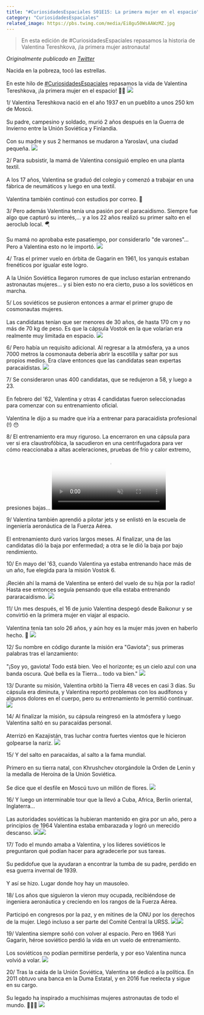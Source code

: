 ```yaml
---
title: "#CuriosidadesEspaciales S01E15: La primera mujer en el espacio"
category: "CuriosidadesEspaciales"
related_image: https://pbs.twimg.com/media/Ei8gu50WsAAWzMZ.jpg
---
```

> En esta edición de #CuriosidadesEspaciales repasamos la historia de Valentina Tereshkova, ¡la primera mujer astronauta!

*Originalmente publicado en [Twitter](https://twitter.com/guidodecaso/status/1310302014040145926)*

<div class="card-tweets" dir="auto">
    <p>Nacida en la pobreza, tocó las estrellas.<br />
<br />
En este hilo de <a class="entity-hashtag" href="/hashtag/CuriosidadesEspaciales">#CuriosidadesEspaciales</a> repasamos la vida de Valentina Tereshkova, ¡la primera mujer en el espacio! 👩‍🚀 <span class="entity-image"><a href="https://pbs.twimg.com/media/Ei8gu50WsAAWzMZ.jpg" target="_blank"><img src="https://pbs.twimg.com/media/Ei8gu50WsAAWzMZ.jpg"></a></span></p>
    <p><span class="nop nop-start">1/ </span> Valentina Tereshkova nació en el año 1937 en un pueblito a unos 250 km de Moscú. <br />
<br />
Su padre, campesino y soldado, murió 2 años después en la Guerra de Invierno entre la Unión Soviética y Finlandia.<br />
<br />
Con su madre y sus 2 hermanos se mudaron a Yaroslavl, una ciudad pequeña. <span class="entity-image"><a href="https://pbs.twimg.com/media/Ei8gvc9WkAMcNnp.jpg" target="_blank"><img src="https://pbs.twimg.com/media/Ei8gvc9WkAMcNnp.jpg"></a></span></p>
    <p><span class="nop nop-start">2/ </span> Para subsistir, la mamá de Valentina consiguió empleo en una planta textil. <br />
<br />
A los 17 años, Valentina se graduó del colegio y comenzó a trabajar en una fábrica de neumáticos y luego en una textil.<br />
<br />
Valentina también continuó con estudios por correo. 💪</p>
    <p><span class="nop nop-start">3/ </span> Pero además Valentina tenía una pasión por el paracaidismo. Siempre fue algo que capturó su interés,... y a los 22 años realizó su primer salto en el aeroclub local. 🪂<br />
<br />
Su mamá no aprobaba este pasatiempo, por considerarlo "de varones"... Pero a Valentina esto no le importó. <span class="entity-image"><a href="https://pbs.twimg.com/media/Ei8gwETWsAECb46.png" target="_blank"><img src="https://pbs.twimg.com/media/Ei8gwETWsAECb46.png"></a></span></p>
    <p><span class="nop nop-start">4/ </span> Tras el primer vuelo en órbita de Gagarin en 1961, los yanquis estaban frenéticos por igualar este logro.<br />
<br />
A la Unión Soviética llegaron rumores de que incluso estarían entrenando astronautas mujeres... y si bien esto no era cierto, puso a los soviéticos en marcha.</p>
    <p><span class="nop nop-start">5/ </span> Los soviéticos se pusieron entonces a armar el primer grupo de cosmonautas mujeres. <br />
<br />
Las candidatas tenían que ser menores de 30 años, de hasta 170 cm y no más de 70 kg de peso. Es que la cápsula Vostok en la que volarían era realmente muy limitada en espacio. <span class="entity-image"><a href="https://pbs.twimg.com/media/Ei8gwv-XgAYVAYo.png" target="_blank"><img src="https://pbs.twimg.com/media/Ei8gwv-XgAYVAYo.png"></a></span></p>
    <p><span class="nop nop-start">6/ </span> Pero había un requisito adicional. Al regresar a la atmósfera, ya a unos 7000 metros la cosmonauta debería abrir la escotilla y saltar por sus propios medios. Era clave entonces que las candidatas sean expertas paracaidistas. <span class="entity-image"><a href="https://pbs.twimg.com/media/Ei8gxcDXcAstTOp.jpg" target="_blank"><img src="https://pbs.twimg.com/media/Ei8gxcDXcAstTOp.jpg"></a></span></p>
    <p><span class="nop nop-start">7/ </span> Se consideraron unas 400 candidatas, que se redujeron a 58, y luego a 23.<br />
<br />
En febrero del '62, Valentina y otras 4 candidatas fueron seleccionadas para comenzar con su entrenamiento oficial.<br />
<br />
Valentina le dijo a su madre que iría a entrenar para paracaidista profesional (!) 😯</p>
    <p><span class="nop nop-start">8/ </span> El entrenamiento era muy riguroso. La encerraron en una cápsula para ver si era claustrofóbica, la sacudieron en una centrifugadora para ver cómo reaccionaba a altas aceleraciones, pruebas de frío y calor extremo, presiones bajas... <span class="entity-video-gif"><video autoplay muted loop controls poster="https://pbs.twimg.com/tweet_video_thumb/Ei8gyA1WAAAJFSc.jpg"><source src="https://video.twimg.com/tweet_video/Ei8gyA1WAAAJFSc.mp4" type="video/mp4"><img alt="Go Around Space Science GIF..." src="https://pbs.twimg.com/tweet_video_thumb/Ei8gyA1WAAAJFSc.jpg"></video></span></p>
    <p><span class="nop nop-start">9/ </span> Valentina también aprendió a pilotar jets y se enlistó en la escuela de ingeniería aeronáutica de la Fuerza Aérea.<br />
<br />
El entrenamiento duró varios largos meses. Al finalizar, una de las candidatas dió la baja por enfermedad; a otra se le dió la baja por bajo rendimiento.</p>
    <p><span class="nop nop-start">10/ </span> En mayo del '63, cuando Valentina ya estaba entrenando hace más de un año, fue elegida para la misión Vostok 6.<br />
<br />
¡Recién ahí la mamá de Valentina se enteró del vuelo de su hija por la radio! Hasta ese entonces seguía pensando que ella estaba entrenando pararacaidismo. <span class="entity-image"><a href="https://pbs.twimg.com/media/Ei8gyy1WsAEBUtj.png" target="_blank"><img src="https://pbs.twimg.com/media/Ei8gyy1WsAEBUtj.png"></a></span></p>
    <p><span class="nop nop-start">11/ </span> Un mes después, el 16 de junio Valentina despegó desde Baikonur y se convirtió en la primera mujer en viajar al espacio.<br />
<br />
Valentina tenía tan solo 26 años, y aún hoy es la mujer más joven en haberlo hecho. 🚀 <span class="entity-image"><a href="https://pbs.twimg.com/media/Ei8gzXvXYAQi3Xw.jpg" target="_blank"><img src="https://pbs.twimg.com/media/Ei8gzXvXYAQi3Xw.jpg"></a></span></p>
    <p><span class="nop nop-start">12/ </span> Su nombre en código durante la misión era "Gaviota"; sus primeras palabras tras el lanzamiento:<br />
<br />
"¡Soy yo, gaviota! Todo está bien. Veo el horizonte; es un cielo azul con una banda oscura. Qué bella es la Tierra... todo va bien." <span class="entity-image"><a href="https://pbs.twimg.com/media/Ei8g0XDWoAAKLau.png" target="_blank"><img src="https://pbs.twimg.com/media/Ei8g0XDWoAAKLau.png"></a></span></p>
    <p><span class="nop nop-start">13/ </span> Durante su misión, Valentina orbitó la Tierra 48 veces en casi 3 días. Su cápsula era diminuta, y Valentina reportó problemas con los audífonos y algunos dolores en el cuerpo, pero su entrenamiento le permitió continuar. <span class="entity-image"><a href="https://pbs.twimg.com/media/Ei8g1mIXYAIvIRM.png" target="_blank"><img src="https://pbs.twimg.com/media/Ei8g1mIXYAIvIRM.png"></a></span></p>
    <p><span class="nop nop-start">14/ </span> Al finalizar la misión, su cápsula reingresó en la atmósfera y luego Valentina saltó en su paracaídas personal. <br />
<br />
Aterrizó en Kazajistán, tras luchar contra fuertes vientos que le hicieron golpearse la nariz. <span class="entity-image"><a href="https://pbs.twimg.com/media/Ei8g2G1WsAUNyfl.jpg" target="_blank"><img src="https://pbs.twimg.com/media/Ei8g2G1WsAUNyfl.jpg"></a></span></p>
    <p><span class="nop nop-start">15/ </span> Y del salto en paracaídas, al salto a la fama mundial. <br />
<br />
Primero en su tierra natal, con Khrushchev otorgándole la Orden de Lenin y la medalla de Heroína de la Unión Soviética.<br />
<br />
Se dice que el desfile en Moscú tuvo un millón de flores. <span class="entity-image"><a href="https://pbs.twimg.com/media/Ei8g2qPXYAAfVzP.jpg" target="_blank"><img src="https://pbs.twimg.com/media/Ei8g2qPXYAAfVzP.jpg"></a></span></p>
    <p><span class="nop nop-start">16/ </span> Y luego un interminable tour que la llevó a Cuba, Africa, Berlín oriental, Inglaterra...<br />
<br />
Las autoridades soviéticas la hubieran mantenido en gira por un año, pero a principios de 1964 Valentina estaba embarazada y logró un merecido descanso. <span class="row justify-content-center entity-multiple-2"><span class="col-md-6"><span class="entity-image"><a href="https://pbs.twimg.com/media/Ei8g3JqWkAEYk0U.png" target="_blank"><img src="https://pbs.twimg.com/media/Ei8g3JqWkAEYk0U.png"></a></span></span><span class="col-md-6"><span class="entity-image"><a href="https://pbs.twimg.com/media/Ei8g3KZWsAM_xZf.jpg" target="_blank"><img src="https://pbs.twimg.com/media/Ei8g3KZWsAM_xZf.jpg"></a></span></span></span></p>
    <p><span class="nop nop-start">17/ </span> Todo el mundo amaba a Valentina, y los líderes soviéticos le preguntaron qué podían hacer para agradecerle por sus tareas.<br />
<br />
Su pedidofue que la ayudaran a encontrar la tumba de su padre, perdido en esa guerra invernal de 1939.<br />
<br />
Y así se hizo. Lugar donde hoy hay un mausoleo.</p>
    <p><span class="nop nop-start">18/ </span> Los años que siguieron la vieron muy ocupada, recibiéndose de ingeniera aeronáutica y creciendo en los rangos de la Fuerza Aérea.<br />
<br />
Participó en congresos por la paz, y en mitines de la ONU por los derechos de la mujer. Llegó incluso a ser parte del Comité Central la URSS. <span class="row justify-content-center entity-multiple-2"><span class="col-md-6"><span class="entity-image"><a href="https://pbs.twimg.com/media/Ei8g4B4WAAUlnuT.png" target="_blank"><img src="https://pbs.twimg.com/media/Ei8g4B4WAAUlnuT.png"></a></span></span><span class="col-md-6"><span class="entity-image"><a href="https://pbs.twimg.com/media/Ei8g4DDXsAMs6GC.png" target="_blank"><img src="https://pbs.twimg.com/media/Ei8g4DDXsAMs6GC.png"></a></span></span></span></p>
    <p><span class="nop nop-start">19/ </span> Valentina siempre soñó con volver al espacio. Pero en 1968 Yuri Gagarin, héroe soviético perdió la vida en un vuelo de entrenamiento.<br />
<br />
Los soviéticos no podían permitirse perderla, y por eso Valentina nunca volvió a volar. <span class="entity-image"><a href="https://pbs.twimg.com/media/Ei8g499XYAEPmKs.jpg" target="_blank"><img src="https://pbs.twimg.com/media/Ei8g499XYAEPmKs.jpg"></a></span></p>
    <p><span class="nop nop-start">20/ </span> Tras la caída de la Unión Soviética, Valentina se dedicó a la política. En 2011 obtuvo una banca en la Duma Estatal, y en 2016 fue reelecta y sigue en su cargo.<br />
<br />
Su legado ha inspirado a muchísimas mujeres astronautas de todo el mundo. 👩‍🚀💪 <span class="entity-image"><a href="https://pbs.twimg.com/media/Ei8g5gvXsAM_fCa.jpg" target="_blank"><img src="https://pbs.twimg.com/media/Ei8g5gvXsAM_fCa.jpg"></a></span></p>
    <p><a class="entity-mention entity-mention-first" href="https://twitter.com/threadreaderapp"></a></p>
</div>


